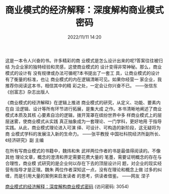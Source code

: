 ﻿---
title: 商业模式的经济解释：深度解构商业模式密码
date: 2022/11/11 14:20
tags:
- 商业模式
updated: 1970-01-01 08:00:00
---

这是一本令人兴奋的书。许多精彩的商 业模式是怎么设计出来的呢?答案往往被归结 为企业家的独特经验和灵感，这使商业模式的 设计变得非常神秘。那么，商业模式的设计有 没有规律或办法可循呢?本书提出了一套工 具，让商业模式的设计有了衡量的标准，也让 商业模式的内在逻辑清晰可见。如果你经营一 家企业，我推荐你阅读这本书，相信其中的精 彩之处，一定会让你兴奋不已。
——张信东 《创富志》杂志出版人
<!-- more -->
《商业模式的经济解释》在逻辑上推进 商业模式的研究，从定义、功能、要素内在自 洽逻辑、设计等所有环节进行拓展，是集大成 之作。本书清晰地阐述了商业模式本质及其核 心要素自洽的逻辑，拨开笼罩在缤纷世界中多 样商业模式上的层层迷雾，使商业模式从实践 真正抽象成为一套理论、一门学科，更好地用 于指导实践。从此，商业模式理论进入可演 绎、可设计、可构造的新阶段，这无疑将为商 业模式学科的发展注入新的生命力。
——张平教授 中国社科院经济所副所长、《经济研究》副 主编

在所有写商业模式的书籍中，魏炜和朱 武祥两位作者的书是最值得阅读的。不像其他 理论文章，概念的澄清和界定需要花费大量的 笔墨，需要证明概念的存在与合理性，商业模 式研究的是企业何以存在下去的顶层设计问 题，对企业的现实经营有指导才是正理。魏朱 两位作者深知这一点，没有在理论和概念上做 过多的纠缠，而是引用大量的案例来启发读者 的思考，供读者借鉴。
——网友 涅子

[商业模式的经济解释：深度解构商业模式密码](https://url12.ctfile.com/f/3948612-722537527-84835f?p=3054)
(访问密码: 3054)

